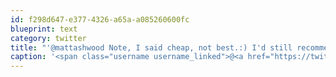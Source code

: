 ```yaml
---
id: f298d647-e377-4326-a65a-a085260600fc
blueprint: text
category: twitter
title: "'@mattashwood Note, I said cheap, not best.:) I'd still recommend Canhost. Keep it in Canada!"
caption: '<span class="username username_linked">@<a href="https://twitter.com/mattashwood" title="Matt Ashwood">mattashwood</a></span> Note, I said cheap, not best.:) I''d still recommend Canhost. Keep it in Canada!'
---
```

